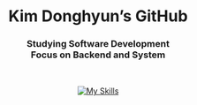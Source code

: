 <h1 align="center">Kim Donghyun’s GitHub</h1>

<h3 align="center">Studying Software Development<br/> Focus on Backend and System</h3>

<br />

<p align="center">
  <a href="https://skillicons.dev">
    <img src="https://skillicons.dev/icons?i=cs,dotnet&theme=dark&perline=15" alt="My Skills" />
  </a>
</p>
